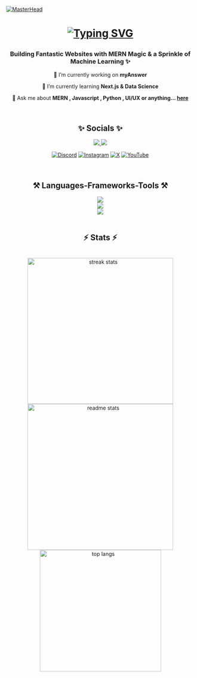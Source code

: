 [![MasterHead](https://res.cloudinary.com/superfolio/image/upload/v1620689979/68747470733a2f2f692e70696e696d672e636f6d2f6f726967696e616c732f63362f33332f63322f63363333633230656465383266306530636564376435373064626533613166332e676966_yjuh2s.gif)](https://github.com/codeonoto)

<h1 align="center"> 
  
  [![Typing SVG](https://readme-typing-svg.demolab.com?font=Fira+Code&weight=600&size=28&pause=1000&color=00F77A&center=true&vCenter=true&random=false&width=435&lines=Hi...+There+!+%F0%9F%91%8B;I+Am+Deepanshu+Sahu+%F0%9F%98%8A)](https://git.io/typing-svg)
</h1>
<h3 align="center">Building Fantastic Websites with MERN Magic & a Sprinkle of Machine Learning ✨</h3>

<div align="center">
  
  🔭 I’m currently working on **myAnswer**
  
  🌱 I’m currently learning **Next.js & Data Science**

  💬 Ask me about **MERN , Javascript , Python , UI/UX or anything... [here](https://github.com/codeonoto/codeonoto/issues)**
  
</div>

<br/>
<h2 align="center" > ✨ Socials ✨</h2>
<div align="center"> 
  <a href="mailto:onoto0409@gmail.com">
    <img src="https://img.shields.io/badge/Gmail-333333?style=for-the-badge&logo=gmail&logoColor=red" />
  </a>
  <a href="https://www.linkedin.com/in/deepanshu-sahu-d04m12/" target="_blank">
    <img src="https://img.shields.io/badge/LinkedIn-0077B5?style=for-the-badge&logo=linkedin&logoColor=white" target="_blank" />
  </a>
</div>

<div align="center">
  
[![Discord](https://img.shields.io/badge/Discord-%237289DA.svg?logo=discord&logoColor=white)](https://discord.gg/92E98gUMWc) [![Instagram](https://img.shields.io/badge/Instagram-%23E4405F.svg?logo=Instagram&logoColor=white)](https://instagram.com/_ig_sblockgamer__) [![X](https://img.shields.io/badge/X-black.svg?logo=X&logoColor=white)](https://x.com/real_sblock) [![YouTube](https://img.shields.io/badge/YouTube-%23FF0000.svg?logo=YouTube&logoColor=white)](https://youtube.com/@SBlockGamer) 
  
</div>
<br/>



<h2 align="center">⚒️ Languages-Frameworks-Tools ⚒️</h2>
<div align="center">
    <img src="https://skillicons.dev/icons?i=javascript,typescript,python,tailwind,html,css,cpp"/> <br/>
    <img src="https://skillicons.dev/icons?i=mongodb,express,react,nodejs,next,redux,prisma,planetscale"/> <br/>
    <img src="https://skillicons.dev/icons?i=bots,vscode,figma,xd,ps,pr,au,netlify,vercel,postman,blender,git"/> <br/>
</div>

<br/>
<h2 align="center">⚡ Stats ⚡</h2>
<br>
<div align=center>
  <img width=390 src="https://github-readme-streak-stats-salesp07.vercel.app/?user=codeonoto&count_private=true&theme=react&border_radius=10" alt="streak stats"/>
  <img width=390 src="https://github-readme-stats-salesp07.vercel.app/api?username=codeonoto&count_private=true&show_icons=true&theme=react&rank_icon=github&border_radius=10" alt="readme stats" />
  <br/>
  <img width=325 align="center" src="https://github-readme-stats-salesp07.vercel.app/api/top-langs/?username=codeonoto&hide=Jupyter%20Notebook&langs_count=8&layout=compact&theme=react&border_radius=10&size_weight=0.5&count_weight=0.5" alt="top langs" />
</div>

<br/><br/>
